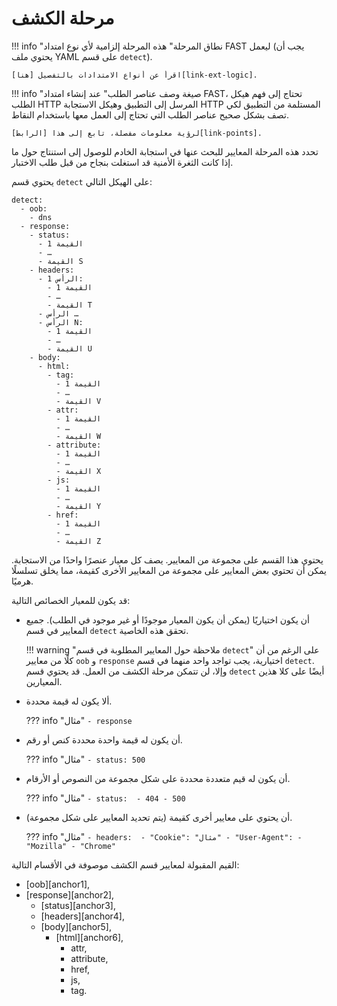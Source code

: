 # مرحلة الكشف

!!! info "نطاق المرحلة"
    هذه المرحلة إلزامية لأي نوع امتداد FAST ليعمل (يجب أن يحتوي ملف YAML على قسم `detect`).

    اقرأ عن أنواع الامتدادات بالتفصيل [هنا][link-ext-logic].

!!! info "صيغة وصف عناصر الطلب"
    عند إنشاء امتداد FAST، تحتاج إلى فهم هيكل الطلب HTTP المرسل إلى التطبيق وهيكل الاستجابة HTTP المستلمة من التطبيق لكي تصف بشكل صحيح عناصر الطلب التي تحتاج إلى العمل معها باستخدام النقاط.

    لرؤية معلومات مفصلة، تابع إلى هذا [الرابط][link-points].

تحدد هذه المرحلة المعايير للبحث عنها في استجابة الخادم للوصول إلى استنتاج حول ما إذا كانت الثغرة الأمنية قد استغلت بنجاح من قبل طلب الاختبار.

يحتوي قسم `detect` على الهيكل التالي:

```
detect:
  - oob:
    - dns
  - response:
    - status:
      - القيمة 1
      - …
      - القيمة S
    - headers:
      - الرأس 1: 
        - القيمة 1
        - …
        - القيمة T
      - الرأس …
      - الرأس N:
        - القيمة 1
        - …
        - القيمة U
    - body:
      - html:
        - tag:
          - القيمة 1
          - …
          - القيمة V
        - attr:
          - القيمة 1
          - …
          - القيمة W
        - attribute:
          - القيمة 1
          - …
          - القيمة X
        - js:
          - القيمة 1
          - …
          - القيمة Y
        - href:
          - القيمة 1
          - …
          - القيمة Z
```

يحتوي هذا القسم على مجموعة من المعايير. يصف كل معيار عنصرًا واحدًا من الاستجابة. يمكن أن تحتوي بعض المعايير على مجموعة من المعايير الأخرى كقيمة، مما يخلق تسلسلًا هرميًا.

قد يكون للمعيار الخصائص التالية:
* أن يكون اختياريًا (يمكن أن يكون المعيار موجودًا أو غير موجود في الطلب). جميع المعايير في قسم `detect` تحقق هذه الخاصية.

    !!! warning "ملاحظة حول المعايير المطلوبة في قسم `detect`"
        على الرغم من أن كلًا من معايير `oob` و `response` اختيارية، يجب تواجد واحد منهما في قسم `detect`. وإلا، لن تتمكن مرحلة الكشف من العمل. قد يحتوي قسم `detect` أيضًا على كلا هذين المعيارين.

* ألا يكون له قيمة محددة.

    ??? info "مثال"
        ```
        - response
        ```    

* أن يكون له قيمة واحدة محددة كنص أو رقم.
    
    ??? info "مثال"
        ```
        - status: 500
        ```
    
* أن يكون له قيم متعددة محددة على شكل مجموعة من النصوص أو الأرقام.

    ??? info "مثال"
        ```
            - status: 
                - 404
                - 500
        ```

* أن يحتوي على معايير أخرى كقيمة (يتم تحديد المعايير على شكل مجموعة).

    ??? info "مثال"
        ```
            - headers: 
                - "Cookie": "مثال"
                - "User-Agent":
                    - "Mozilla"
                    - "Chrome"
        ```

القيم المقبولة لمعايير قسم الكشف موصوفة في الأقسام التالية:
* [oob][anchor1],
* [response][anchor2],
    * [status][anchor3],
    * [headers][anchor4],
    * [body][anchor5],
        * [html][anchor6],
            * attr,
            * attribute,
            * href,
            * js,
            * tag.